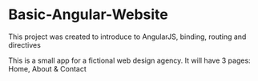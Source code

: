 # Basic-Angular-Website
This project was created to introduce to AngularJS, binding, routing and directives

This is a small app for a fictional web design agency. It will have 3 pages: Home, About & Contact
